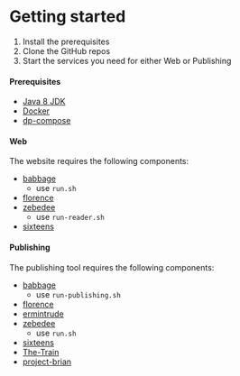 Getting started
===============

1. Install the prerequisites
2. Clone the GitHub repos
3. Start the services you need for either Web or Publishing

#### Prerequisites

* [Java 8 JDK](http://www.oracle.com/technetwork/java/javase/downloads/jdk8-downloads-2133151.html)
* [Docker](https://www.docker.com/products/overview)
* [dp-compose](https://github.com/ONSdigital/dp-compose)

#### Web

The website requires the following components:

* [babbage](https://github.com/ONSdigital/babbage)
  * use `run.sh`
* [florence](https://github.com/ONSdigital/florence)
* [zebedee](https://github.com/ONSdigital/zebedee)
  * use `run-reader.sh`
* [sixteens](https://github.com/ONSdigital/sixteens)

#### Publishing

The publishing tool requires the following components:

* [babbage](https://github.com/ONSdigital/babbage)
  * use `run-publishing.sh`
* [florence](https://github.com/ONSdigital/florence)
* [ermintrude](https://github.com/ONSdigital/ermintrude)
* [zebedee](https://github.com/ONSdigital/zebedee)
  * use `run.sh`
* [sixteens](https://github.com/ONSdigital/sixteens)
* [The-Train](https://github.com/ONSdigital/The-Train)
* [project-brian](https://github.com/ONSdigital/project-brian)
